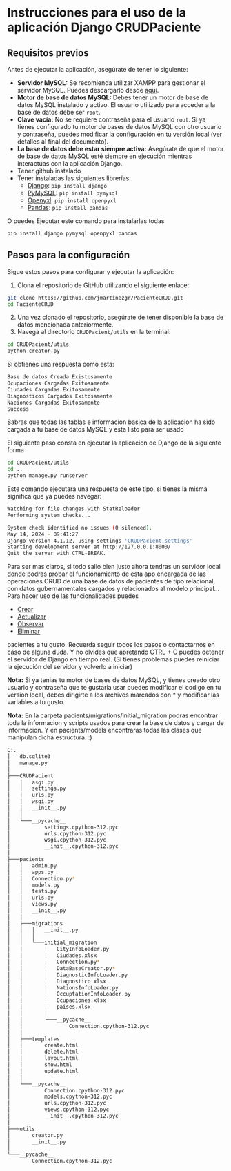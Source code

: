 # Instrucciones para el uso de la aplicación Django CRUDPaciente

## Requisitos previos

Antes de ejecutar la aplicación, asegúrate de tener lo siguiente:

- **Servidor MySQL:** Se recomienda utilizar XAMPP para gestionar el servidor MySQL. Puedes descargarlo desde [aquí](https://www.apachefriends.org/index.html).
- **Motor de base de datos MySQL:** Debes tener un motor de base de datos MySQL instalado y activo. El usuario utilizado para acceder a la base de datos debe ser `root`.
- **Clave vacía:** No se requiere contraseña para el usuario `root`. Si ya tienes configurado tu motor de bases de datos MySQL con otro usuario y contraseña, puedes modificar la configuración en tu versión local (ver detalles al final del documento).
- **La base de datos debe estar siempre activa:** Asegúrate de que el motor de base de datos MySQL esté siempre en ejecución mientras interactúas con la aplicación Django.
- Tener github instalado
- Tener instaladas las siguientes librerías:
  - [Django](https://www.djangoproject.com/): `pip install django`
  - [PyMySQL](https://pypi.org/project/PyMySQL/): `pip install pymysql`
  - [Openyxl](https://pypi.org/project/openpyxl/): `pip install openpyxl`
  - [Pandas](https://pypi.org/project/pandas/): `pip install pandas`

O puedes Ejecutar este comando para instalarlas todas
```bash
pip install django pymysql openpyxl pandas
```
## Pasos para la configuración

Sigue estos pasos para configurar y ejecutar la aplicación:

1. Clona el repositorio de GitHub utilizando el siguiente enlace:

```bash
git clone https://github.com/jmartinezgr/PacienteCRUD.git
cd PacienteCRUD
```

2. Una vez clonado el repositorio, asegúrate de tener disponible la base de datos mencionada anteriormente.
3. Navega al directorio `CRUDPacient/utils` en la terminal:

```bash
cd CRUDPacient/utils
python creator.py
```

Si obtienes una respuesta como esta:

```bash
Base de datos Creada Existosamente
Ocupaciones Cargadas Exitosamente
Ciudades Cargadas Exitosamente
Diagnosticos Cargados Exitosamente
Naciones Cargadas Exitosamente
Success
```

Sabras que todas las tablas e informacion basica de la aplicacion ha sido cargada a tu base de datos MySQL y esta listo para ser usado

El siguiente paso consta en ejecutar la aplicacion de Django de la siguiente forma

```bash
cd CRUDPacient/utils
cd ..
python manage.py runserver
```

Este comando ejecutara una respuesta de este tipo, si tienes la misma significa que ya puedes navegar:

```bash
Watching for file changes with StatReloader
Performing system checks...

System check identified no issues (0 silenced).
May 14, 2024 - 09:41:27
Django version 4.1.12, using settings 'CRUDPacient.settings'
Starting development server at http://127.0.0.1:8000/
Quit the server with CTRL-BREAK.
```

Para ser mas claros, si todo salio bien justo ahora tendras un servidor local donde podras probar el funcionamiento de esta app encargada de las operaciones CRUD de una base de datos de pacientes de tipo relacional, con datos gubernamentales cargados y relacionados al modelo principal... Para hacer uso de las funcionalidades puedes

- [Crear](http://127.0.0.1:8000/crear/)
- [Actualizar](http://127.0.0.1:8000/actualizar/)
- [Observar](http://127.0.0.1:8000/mostrar/)
- [Eliminar](http://127.0.0.1:8000/eliminar/)

pacientes a tu gusto. Recuerda seguir todos los pasos o contactarnos en caso de alguna duda. Y no olvides que apretando CTRL + C puedes detener el servidor de Django en tiempo real. (Si tienes problemas puedes reiniciar la ejecución del servidor y volverlo a iniciar)

**Nota:** Si ya tenias tu motor de bases de datos MySQL, y tienes creado otro usuario y contraseña que te gustaria usar puedes modificar el codigo en tu version local, debes dirigirte a los archivos marcados con * y modificar las variables a tu gusto.

**Nota:** En la carpeta pacients/migrations/initial_migration podras encontrar toda la informacion y scripts usados para crear la base de datos y cargar de informacion. Y en pacients/models encontraras todas las clases que manipulan dicha estructura. :)

```bash
C:.
│   db.sqlite3
│   manage.py
│
├───CRUDPacient
│   │   asgi.py
│   │   settings.py
│   │   urls.py
│   │   wsgi.py
│   │   __init__.py
│   │
│   └───__pycache__
│           settings.cpython-312.pyc
│           urls.cpython-312.pyc
│           wsgi.cpython-312.pyc
│           __init__.cpython-312.pyc
│
├───pacients
│   │   admin.py
│   │   apps.py
│   │   Connection.py*
│   │   models.py
│   │   tests.py
│   │   urls.py
│   │   views.py
│   │   __init__.py
│   │
│   ├───migrations
│   │   │   __init__.py
│   │   │
│   │   └───initial_migration
│   │       │   CityInfoLoader.py
│   │       │   Ciudades.xlsx
│   │       │   Connection.py*
│   │       │   DataBaseCreator.py*
│   │       │   DiagnosticInfoLoader.py
│   │       │   Diagnostico.xlsx
│   │       │   NationsInfoLoader.py
│   │       │   OccuptationInfoLoader.py
│   │       │   Ocupaciones.xlsx
│   │       │   paises.xlsx
│   │       │
│   │       └───__pycache__
│   │               Connection.cpython-312.pyc
│   │
│   ├───templates
│   │       create.html
│   │       delete.html
│   │       layout.html
│   │       show.html
│   │       update.html
│   │
│   └───__pycache__
│           Connection.cpython-312.pyc
│           models.cpython-312.pyc
│           urls.cpython-312.pyc
│           views.cpython-312.pyc
│           __init__.cpython-312.pyc
│
├───utils
│       creator.py
│       __init__.py
│
└───__pycache__
        Connection.cpython-312.pyc
```
